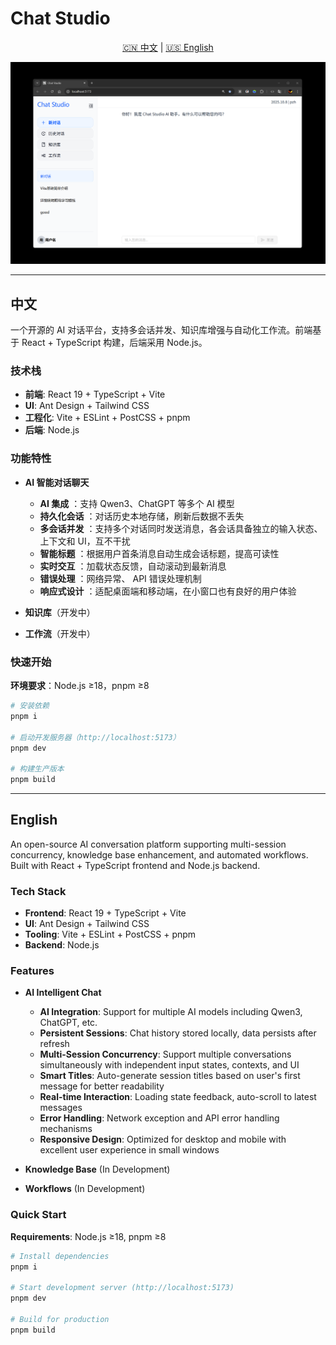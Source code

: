 # Chat Studio

<div align="center">
  <p>
    <a href="#中文">🇨🇳 中文</a> | 
    <a href="#english">🇺🇸 English</a>
  </p>
</div>

<div align="center">
  <img src="./public/images/Chat-Studio.png" alt="Chat Studio" width="1000" />
</div>

---

## 中文

一个开源的 AI 对话平台，支持多会话并发、知识库增强与自动化工作流。前端基于 React + TypeScript 构建，后端采用 Node.js。

### 技术栈

- **前端**: React 19 + TypeScript + Vite
- **UI**: Ant Design + Tailwind CSS
- **工程化**: Vite + ESLint + PostCSS + pnpm
- **后端**: Node.js

### 功能特性

- **AI 智能对话聊天**

  - **AI 集成** ：支持 Qwen3、ChatGPT 等多个 AI 模型
  - **持久化会话** ：对话历史本地存储，刷新后数据不丢失
  - **多会话并发** ：支持多个对话同时发送消息，各会话具备独立的输入状态、上下文和 UI，互不干扰
  - **智能标题** ：根据用户首条消息自动生成会话标题，提高可读性
  - **实时交互** ：加载状态反馈，自动滚动到最新消息
  - **错误处理** ：网络异常、 API 错误处理机制
  - **响应式设计** ：适配桌面端和移动端，在小窗口也有良好的用户体验

- **知识库**（开发中）
- **工作流**（开发中）

### 快速开始

**环境要求**：Node.js ≥18，pnpm ≥8

```bash
# 安装依赖
pnpm i

# 启动开发服务器（http://localhost:5173）
pnpm dev

# 构建生产版本
pnpm build
```

---

## English

An open-source AI conversation platform supporting multi-session concurrency, knowledge base enhancement, and automated workflows. Built with React + TypeScript frontend and Node.js backend.

### Tech Stack

- **Frontend**: React 19 + TypeScript + Vite
- **UI**: Ant Design + Tailwind CSS
- **Tooling**: Vite + ESLint + PostCSS + pnpm
- **Backend**: Node.js

### Features

- **AI Intelligent Chat**

  - **AI Integration**: Support for multiple AI models including Qwen3, ChatGPT, etc.
  - **Persistent Sessions**: Chat history stored locally, data persists after refresh
  - **Multi-Session Concurrency**: Support multiple conversations simultaneously with independent input states, contexts, and UI
  - **Smart Titles**: Auto-generate session titles based on user's first message for better readability
  - **Real-time Interaction**: Loading state feedback, auto-scroll to latest messages
  - **Error Handling**: Network exception and API error handling mechanisms
  - **Responsive Design**: Optimized for desktop and mobile with excellent user experience in small windows

- **Knowledge Base** (In Development)
- **Workflows** (In Development)

### Quick Start

**Requirements**: Node.js ≥18, pnpm ≥8

```bash
# Install dependencies
pnpm i

# Start development server (http://localhost:5173)
pnpm dev

# Build for production
pnpm build
```
